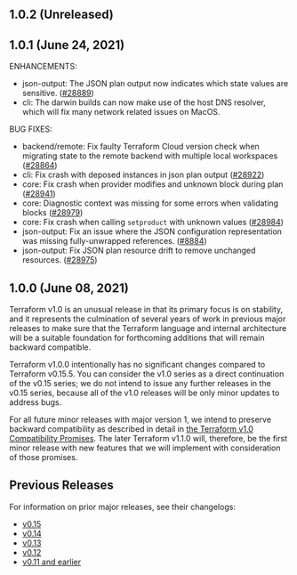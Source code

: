 ## 1.0.2 (Unreleased)

## 1.0.1 (June 24, 2021)

ENHANCEMENTS:

* json-output: The JSON plan output now indicates which state values are sensitive. ([#28889](https://github.com/hashicorp/terraform/issues/28889))
* cli: The darwin builds can now make use of the host DNS resolver, which will fix many network related issues on MacOS.

BUG FIXES:

* backend/remote: Fix faulty Terraform Cloud version check when migrating state to the remote backend with multiple local workspaces ([#28864](https://github.com/hashicorp/terraform/issues/28864))
* cli: Fix crash with deposed instances in json plan output ([#28922](https://github.com/hashicorp/terraform/issues/28922))
* core: Fix crash when provider modifies and unknown block during plan ([#28941](https://github.com/hashicorp/terraform/issues/28941))
* core: Diagnostic context was missing for some errors when validating blocks ([#28979](https://github.com/hashicorp/terraform/issues/28979))
* core: Fix crash when calling `setproduct` with unknown values ([#28984](https://github.com/hashicorp/terraform/issues/28984))
* json-output: Fix an issue where the JSON configuration representation was missing fully-unwrapped references. ([#8884](https://github.com/hashicorp/terraform/issues/8884))
* json-output: Fix JSON plan resource drift to remove unchanged resources. ([#28975](https://github.com/hashicorp/terraform/issues/28975))

## 1.0.0 (June 08, 2021)

Terraform v1.0 is an unusual release in that its primary focus is on stability, and it represents the culmination of several years of work in previous major releases to make sure that the Terraform language and internal architecture will be a suitable foundation for forthcoming additions that will remain backward compatible.

Terraform v1.0.0 intentionally has no significant changes compared to Terraform v0.15.5. You can consider the v1.0 series as a direct continuation of the v0.15 series; we do not intend to issue any further releases in the v0.15 series, because all of the v1.0 releases will be only minor updates to address bugs.

For all future minor releases with major version 1, we intend to preserve backward compatibility as described in detail in [the Terraform v1.0 Compatibility Promises](https://www.terraform.io/docs/language/v1-compatibility-promises.html). The later Terraform v1.1.0 will, therefore, be the first minor release with new features that we will implement with consideration of those promises.

## Previous Releases

For information on prior major releases, see their changelogs:

* [v0.15](https://github.com/hashicorp/terraform/blob/v0.15/CHANGELOG.md)
* [v0.14](https://github.com/hashicorp/terraform/blob/v0.14/CHANGELOG.md)
* [v0.13](https://github.com/hashicorp/terraform/blob/v0.13/CHANGELOG.md)
* [v0.12](https://github.com/hashicorp/terraform/blob/v0.12/CHANGELOG.md)
* [v0.11 and earlier](https://github.com/hashicorp/terraform/blob/v0.11/CHANGELOG.md)
